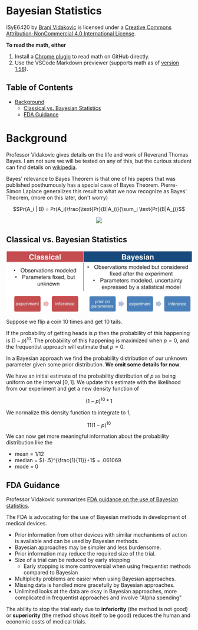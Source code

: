 # Bayesian Statistics

ISyE6420 by [Brani Vidakovic](https://www.isye.gatech.edu/users/brani-vidakovic) is licensed under a [Creative Commons Attribution-NonCommercial 4.0 International License](https://creativecommons.org/licenses/by-nc/4.0/).

**To read the math, either** 
1. Install a [Chrome plugin](https://chrome.google.com/webstore/detail/mathjax-plugin-for-github/ioemnmodlmafdkllaclgeombjnmnbima) to read math on GitHub directly.
2. Use the VSCode Markdown previewer (supports math as of [version 1.58](https://github.com/microsoft/vscode-docs/blob/vnext/release-notes/v1_58.md#math-formula-rendering-in-the-markdown-preview)).

## Table of Contents

<!-- START doctoc generated TOC please keep comment here to allow auto update -->
<!-- DON'T EDIT THIS SECTION, INSTEAD RE-RUN doctoc TO UPDATE -->

- [Background](#background)
  - [Classical vs. Bayesian Statistics](#classical-vs-bayesian-statistics)
  - [FDA Guidance](#fda-guidance)

<!-- END doctoc generated TOC please keep comment here to allow auto update -->

# Background

Professor Vidakovic gives details on the life and work of Reverand Thomas Bayes. I am not sure we will be tested on any of this, but the curious student can find details on [wikipedia](https://en.wikipedia.org/wiki/Thomas_Bayes).

Bayes' relevance to Bayes Theorem is that one of his papers that was published posthumously has a special case of Bayes Theorem. Pierre-Simon Laplace generalizes this result to what we now recognize as Bayes' Theorem, (more on this later, don't worry)

$$Pr(A_i | B) = Pr(A_i)\frac{\text{Pr}(B|A_i)}{\sum_j \text{Pr}(B|A_j)}$$

<div align="center"><img style="background: white;" src="svg/v8zRlR6V1G.svg"></div>

## Classical vs. Bayesian Statistics

![](./images/classical-vs-bayesian.png)

Suppose we flip a coin 10 times and get 10 tails.

If the probability of getting heads is $p$ then the probability of this happening is $(1-p)^{10}$. The probability of this happening is maximized when $p=0$, and the frequentist approach will estimate that $p=0$.

In a Bayesian approach we find the probability distribution of our unknown parameter given some prior distribution. **We omit some details for now**.

We have an initial estimate of the probability distribution of $p$ as being uniform on the interval $[0,1]$. We update this estimate with the likelihood from our experiment and get a new density function of

$$(1-p)^{10}*1$$

We normalize this density function to integrate to 1,

$$11(1-p)^{10}$$

We can now get more meaningful information about the probability distribution like the

- mean = 1/12
- median = $(-.5)^{\frac{1}{11}}+1$ = .061069
- mode = 0

## FDA Guidance

Professor Vidakovic summarizes [FDA guidance on the use of Bayesian statistics](https://www.fda.gov/media/71512/download).

The FDA is advocating for the use of Bayesian methods in development of medical devices.

- Prior information from other devices with similar mechanisms of action is available and can be used by Bayesian methods.
- Bayesian approaches may be simpler and less burdensome.
- Prior information may reduce the required size of the trial.
- Size of a trial can be reduced by early stopping
  - Early stopping is more controversial when using frequentist methods compared to Bayesian
- Multiplicity problems are easier when using Bayesian approaches.
- Missing data is handled more gracefully by Bayesian approaches.
- Unlimited looks at the data are okay in Bayesian approaches, more complicated in frequentist approaches and involve "Alpha spending"

The ability to stop the trial early due to **inferiority** (the method is not good) or **superiority** (the method shows itself to be good) reduces the human and economic costs of medical trials.
